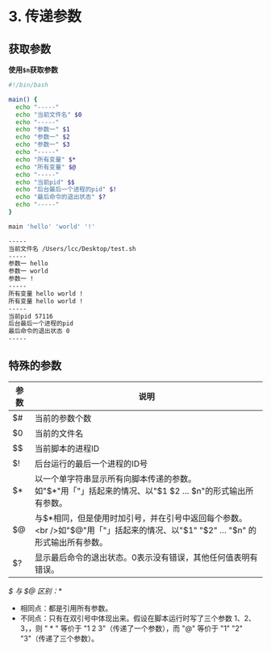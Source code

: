 # 3. 传递参数

## 获取参数

**使用`$n`获取参数**

```bash
#!/bin/bash

main() {
  echo "-----"
  echo "当前文件名" $0
  echo "-----"
  echo "参数一" $1
  echo "参数一" $2
  echo "参数一" $3
  echo "-----"
  echo "所有变量" $*
  echo "所有变量" $@
  echo "-----"
  echo "当前pid" $$
  echo "后台最后一个进程的pid" $!
  echo "最后命令的退出状态" $?
  echo "-----"
}

main 'hello' 'world' '!'
```

```bash
-----
当前文件名 /Users/lcc/Desktop/test.sh
-----
参数一 hello
参数一 world
参数一 !
-----
所有变量 hello world !
所有变量 hello world !
-----
当前pid 57116
后台最后一个进程的pid
最后命令的退出状态 0
-----
```

## 特殊的参数

| 参数   | 说明                                       |
| ---- | ---------------------------------------- |
| $#   | 当前的参数个数                                   |
| $0   | 当前的文件名                                   |
| $$   | 当前脚本的进程ID                                |
| $!   | 后台运行的最后一个进程的ID号                          |
| $*   | 以一个单字符串显示所有向脚本传递的参数。<br />如"$*"用「"」括起来的情况、以"$1 $2 … $n"的形式输出所有参数。 |
| $@   | 与$*相同，但是使用时加引号，并在引号中返回每个参数。<br />如"$@"用「"」括起来的情况、以"$1" "$2" … "$n" 的形式输出所有参数。 |
| $?   | 显示最后命令的退出状态。0表示没有错误，其他任何值表明有错误。          |

**$* 与 $@ 区别：**

- 相同点：都是引用所有参数。
- 不同点：只有在双引号中体现出来。假设在脚本运行时写了三个参数 1、2、3，，则 " * " 等价于 "1 2 3"（传递了一个参数），而 "@" 等价于 "1" "2" "3"（传递了三个参数）。
